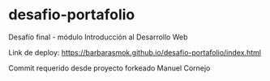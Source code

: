# desafio-portafolio

Desafío final - módulo Introducción al Desarrollo Web

Link de deploy: https://barbarasmok.github.io/desafio-portafolio/index.html

Commit requerido desde proyecto forkeado Manuel Cornejo
